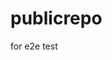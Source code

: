 # publicrepo
for e2e test


























































































































































































































































































































































































































































































































































































































































































































































































































































































































































































































































































































































































































































































































































































































